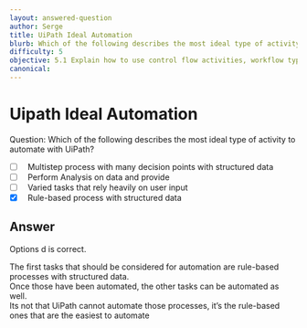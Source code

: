 ```yaml
---
layout: answered-question
author: Serge
title: UiPath Ideal Automation
blurb: Which of the following describes the most ideal type of activity to automate with UiPath? 
difficulty: 5
objective: 5.1 Explain how to use control flow activities, workflow types such as sequences and flowcharts, and their functions
canonical:
---
```


<h1>Uipath Ideal Automation</h1>

Question: Which of the following describes the most ideal type of activity to automate with UiPath? 

- [ ] &nbsp;  Multistep process with many decision points with structured data 
- [ ] &nbsp;  Perform Analysis on data and provide 
- [ ] &nbsp;  Varied tasks that rely heavily on user input 
- [x] &nbsp;  Rule-based process with structured data

## Answer

Options d is correct.

The first tasks that should be considered for automation are rule-based processes with structured data.  
Once those have been automated, the other tasks can be automated as well.  
Its not that UiPath cannot automate those processes, it’s the rule-based ones that are the easiest to automate
